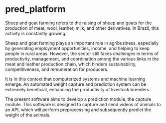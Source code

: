 # pred_platform

Sheep and goat farming refers to the raising of sheep and goats for the production of meat, wool, leather, milk, and other derivatives. In Brazil, this activity is constantly growing.

Sheep and goat farming plays an important role in agribusiness, especially by generating employment opportunities, income, and helping to keep people in rural areas. However, the sector still faces challenges in terms of productivity, management, and coordination among the various links in the meat and leather production chain, which hinders sustainability, competitiveness, and remuneration for producers.

It is in this context that computerized systems and machine learning emerge. An automated weight capture and prediction system can be extremely beneficial, enhancing the productivity of livestock breeders.

The present software aims to develop a prediction module, the capture module. This software is designed to capture and send videos of animals to an API, which will perform preprocessing and subsequently predict the weight of the animals.
